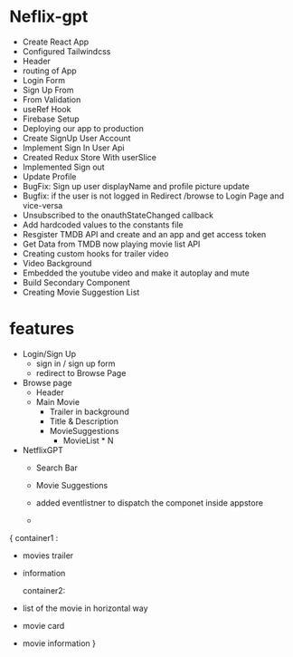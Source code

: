
# Neflix-gpt

- Create React App
- Configured Tailwindcss
- Header
- routing of App
- Login Form
- Sign Up From
- From Validation
- useRef Hook
- Firebase Setup
- Deploying our app to production
- Create SignUp User Account
- Implement Sign In User Api
- Created Redux Store With userSlice
- Implemented Sign out
- Update Profile
- BugFix: Sign up user displayName and profile picture update
- Bugfix: if the user is not logged in Redirect /browse to Login Page and vice-versa
- Unsubscribed to the onauthStateChanged callback
- Add hardcoded values to the constants file
- Resgister TMDB API and create and an app and get access token
- Get Data from TMDB now playing movie list API
- Creating custom hooks for trailer video
- Video Background
- Embedded the youtube video and make it autoplay and mute
- Build Secondary Component
- Creating Movie Suggestion List


# features
- Login/Sign Up
    - sign in / sign up form
    - redirect to Browse Page
- Browse page
   - Header
   - Main Movie 
       - Trailer in background
       - Title & Description
       - MovieSuggestions
           - MovieList * N
- NetflixGPT 
    - Search Bar
    - Movie Suggestions



    - added eventlistner to dispatch the componet inside appstore
    - 
    



{ 
    container1 :
- movies trailer
- information

    container2: 
- list of the movie in horizontal way
- movie card
- movie information
}